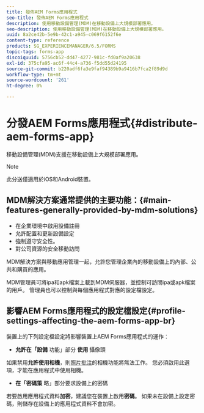 ```yaml
---
title: 發佈AEM Forms應用程式
seo-title: 發佈AEM Forms應用程式
description: 使用移動設備管理(MDM)在移動設備上大規模部署應用。
seo-description: 使用移動設備管理(MDM)在移動設備上大規模部署應用。
uuid: 8a2ce42b-5e9b-42c1-a945-c069f6152f6e
content-type: reference
products: SG_EXPERIENCEMANAGER/6.5/FORMS
topic-tags: forms-app
discoiquuid: 5756cb52-dd47-4277-981c-fd0af9a20638
exl-id: 375cfa95-ac6f-44c4-a736-f5dd55d24195
source-git-commit: b220adf6fa3e9faf94389b9a9416b7fca2f89d9d
workflow-type: tm+mt
source-wordcount: '261'
ht-degree: 0%

---
```


# 分發AEM Forms應用程式{#distribute-aem-forms-app}

移動設備管理(MDM)支援在移動設備上大規模部署應用。

>[!NOTE]
>
>此分送僅適用於iOS和Android裝置。

## MDM解決方案通常提供的主要功能：{#main-features-generally-provided-by-mdm-solutions}

* 在企業環境中啟用設備註冊
* 允許配置和更新設備設定
* 強制遵守安全性。
* 對公司資源的安全移動訪問

MDM解決方案與移動應用管理一起，允許您管理企業內的移動設備上的內部、公共和購買的應用。

MDM管理員可將ipa和apk檔案上載到MDM伺服器，並控制可訪問ipa或apk檔案的用戶。 管理員也可以控制與每個應用程式對應的設定檔設定。

## 影響AEM Forms應用程式的設定檔設定{#profile-settings-affecting-the-aem-forms-app-br}

裝置上的下列設定檔設定將影響裝置上AEM Forms應用程式的運作：

* **允許在「設備** 功能」部分 **使用** 攝像頭

如果禁用&#x200B;**允許使用相機**，則[照片批注](/help/forms/using/add-attachments.md)的相機功能將無法工作。 您必須啟用此選項，才能在應用程式中使用相機。

* **在「密碼策** 略」部分要求設備上的密碼

若要啟用應用程式資料&#x200B;**加密**，建議您在裝置上啟用&#x200B;**密碼**。 如果未在設備上設定密碼，則儲存在設備上的應用程式資料不會加密。
